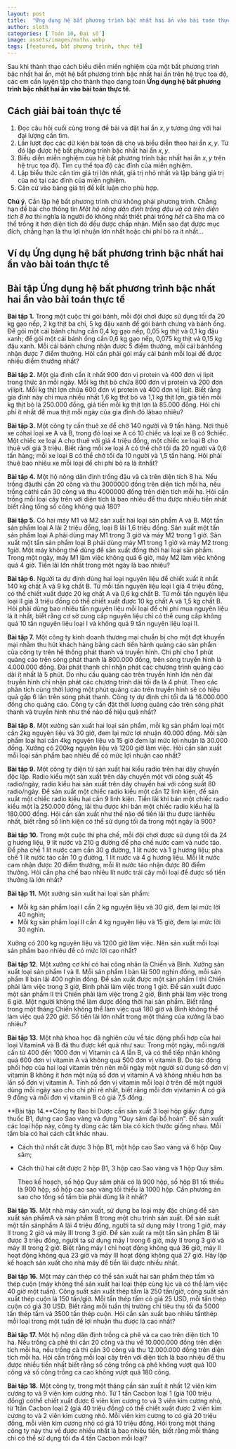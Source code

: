 ```yaml
---
layout: post
title:  "Ứng dụng hệ bất phương trình bậc nhất hai ẩn vào bài toán thực tế"
author: sloth
categories: [ Toán 10, Đại số ]
image: assets/images/maths.webp
tags: [featured, bất phương trình, thực tế]
---
```


Sau khi thành thạo cách biểu diễn miền nghiệm của một bất phương trình bậc nhất hai ẩn, một hệ bất phương trình bậc nhất hai ẩn trên hệ trục tọa độ, các em cần luyện tập cho thành thạo dạng toán **Ứng dụng hệ bất phương trình bậc nhất hai ẩn vào bài toán thực tế**.

## Cách giải bài toán thực tế

1. Đọc câu hỏi cuối cùng trong đề bài và đặt hai ẩn $x,y$ tương ứng với hai đại lượng cần tìm.
2. Lần lượt đọc các dữ kiện bài toán đã cho và biểu diễn theo hai ẩn $x,y$. Từ đó lập được hệ bất phương trình bậc nhất hai ẩn $x,y$.
3. Biểu diễn miền nghiệm của hệ bất phương trình bậc nhất hai ẩn $x,y$ trên hệ trục tọa độ. Tìm cụ thể tọa độ các đỉnh của miền nghiệm.
4. Lập biểu thức cần tìm giá trị lớn nhất, giá trị nhỏ nhất và lập bảng giá trị của nó tại các đỉnh của miền nghiệm.
5. Căn cứ vào bảng giá trị để kết luận cho phù hợp.

**Chú ý.** Cần lập hệ bất phương trình chứ không phải phương trình. Chẳng hạn đề bài cho thông tin *Một hộ nông dân định trồng đậu và cà trên diện tích 8 ha* thì nghĩa là người đó không nhất thiết phải trồng *hết* cả 8ha mà có thể trồng ít hơn diện tích đó đều được chấp nhận. Miễn sao đạt được mục đích, chẳng hạn là thu lợi nhuận lớn nhất hoặc chi phí bỏ ra ít nhất...

## Ví dụ Ứng dụng hệ bất phương trình bậc nhất hai ẩn vào bài toán thực tế



## Bài tập Ứng dụng hệ bất phương trình bậc nhất hai ẩn vào bài toán thực tế

**Bài tập 1.** Trong một cuộc thi gói bánh, mỗi đội chơi được sử dụng tối đa 20 kg gạo nếp, 2 kg thịt ba chỉ, 5 kg đậu xanh để gói bánh chưng và bánh ống. Để gói một cái bánh chưng cần 0,4 kg gạo nếp, 0,05 kg thịt và 0,1 kg đậu xanh; để gói một cái bánh ống cần 0,6 kg gạo nếp, 0,075 kg thịt và 0,15 kg đậu xanh. Mỗi cái bánh chưng nhận được 5 điểm thưởng, mỗi cái bánhống nhận được 7 điểm thưởng. Hỏi cần phải gói mấy cái bánh mỗi loại để được nhiều điểm thưởng nhất?

**Bài tập 2.** Một gia đình cần ít nhất 900 đơn vị protein và 400 đơn vị lipit trong thức ăn mỗi ngày. Mỗi kg thịt bò chứa 800 đơn vị protein và 200 đơn vịlipit. Mỗi kg thịt lợn chứa 600 đơn vị protein và 400 đơn vị lipit. Biết rằng gia đình này chỉ mua nhiều nhất 1,6 kg thịt bò và 1,1 kg thịt lợn, giá tiền mỗi kg thịt bò là 250.000 đồng, giá tiền mỗi kg thịt lợn là 85.000 đồng. Hỏi chi phí ít nhất để mua thịt mỗi ngày của gia đình đó làbao nhiêu?

**Bài tập 3.** Một công ty cần thuê xe để chở 140 người và 9 tấn hàng. Nơi thuê xe cóhai loại xe A và B, trong đó loại xe A có 10 chiếc và loại xe B có 9chiếc. Một chiếc xe loại A cho thuê với giá 4 triệu đồng, một chiếc xe loại B cho thuê với giá 3 triệu. Biết rằng mỗi xe loại A có thể chở tối đa 20 người và 0,6 tấn hàng; mỗi xe loại B có thể chở tối đa 10 người và 1,5 tấn hàng. Hỏi phải thuê bao nhiêu xe mỗi loại để chi phí bỏ ra là ítnhất?

**Bài tập 4.** Một hộ nông dân định trồng đậu và cà trên diện tích 8 ha. Nếu trồng đậuthì cần 20 công và thu 3000000 đồng trên diện tích mỗi ha, nếu trồng càthì cần 30 công và thu 4000000 đồng trên diện tích mỗi ha. Hỏi cần trồng mỗi loại cây trên với diện tích là bao nhiêu để thu được nhiều tiền nhất biết rằng tổng số công không quá 180?

**Bài tập 5.** Có hai máy M1 và M2 sản xuất hai loại sản phẩm A và B. Một tấn sản phẩm loại A lãi 2 triệu đồng, loại B lãi 1,6 triệu đồng. Sản xuất một tấn sản phẩm loại A phải dùng máy M1 trong 3 giờ và máy M2 trong 1 giờ. Sản xuất một tấn sản phẩm loại B phải dùng máy M1 trong 1 giờ và máy M2 trong 1giờ. Một máy không thể dùng để sản xuất đồng thời hai loại sản phẩm. Trong một ngày, máy M1 làm việc không quá 6 giờ, máy M2 làm việc không quá 4 giờ. Tiền lãi lớn nhất trong một ngày là bao nhiêu?

**Bài tập 6.** Người ta dự định dùng hai loại nguyên liệu để chiết xuất ít nhất 140 kg chất A và 9 kg chất B. Từ mỗi tấn nguyên liệu loại I giá 4 triệu đồng, có thể chiết xuất được 20 kg chất A và 0,6 kg chất B. Từ mỗi tấn nguyên liệu loại II giá 3 triệu đồng có thể chiết xuất được 10 kg chất A và 1,5 kg chất B. Hỏi phải dùng bao nhiêu tấn nguyên liệu mỗi loại để chi phí mua nguyên liệu là ít nhất, biết rằng cơ sở cung cấp nguyên liệu chỉ có thể cung cấp không quá 10 tấn nguyên liệu loại I và không quá 9 tấn nguyên liệu loại II.

**Bài tập 7.** Một công ty kinh doanh thương mại chuẩn bị cho một đợt khuyến mại nhằm thu hút khách hàng bằng cách tiến hành quảng cáo sản phẩm của công ty trên hệ thống phát thanh và truyền hình. Chi phí cho 1 phút quảng cáo trên sóng phát thanh là 800.000 đồng, trên sóng truyền hình là 4.000.000 đồng. Đài phát thanh chỉ nhận phát các chương trình quảng cáo dài ít nhất là 5 phút. Do nhu cầu quảng cáo trên truyền hình lớn nên đài truyền hình chỉ nhận phát các chương trình dài tối đa là 4 phút. Theo các phân tích cùng thời lượng một phút quảng cáo trên truyền hình sẽ có hiệu quả gấp 6 lần trên sóng phát thanh. Công ty dự định chi tối đa là 16.000.000 đồng cho quảng cáo. Công ty cần đặt thời lượng quảng cáo trên sóng phát thanh và truyền hình như thế nào để hiệu quả nhất?

**Bài tập 8.** Một xưởng sản xuất hai loại sản phẩm, mỗi kg sản phẩm loại một cần 2kg nguyên liệu và 30 giờ, đem lại mức lợi nhuận 40.000 đồng. Mỗi sản phẩm loại hai cần 4kg nguyên liệu và 15 giờ đem lại mức lợi nhuận là 30.000 đồng. Xưởng có 200kg nguyên liệu và 1200 giờ làm việc. Hỏi cần sản xuất mỗi loại sản phẩm bao nhiêu để có mức lợi nhuận cao nhất?

**Bài tập 9.** Một công ty điện tử sản xuất hai kiểu radio trên hai dây chuyền độc lập. Radio kiểu một sản xuất trên dây chuyền một với công suất 45 radio/ngày, radio kiểu hai sản xuất trên dây chuyền hai với công suất 80 radio/ngày. Để sản xuất một chiếc radio kiểu một cần 12 linh kiện, để sản xuất một chiếc radio kiểu hai cần 9 linh kiện. Tiền lãi khi bán một chiếc radio kiểu một là 250.000 đồng, lãi thu được khi bán một chiếc radio kiểu hai là 180.000 đồng. Hỏi cần sản xuất như thế nào để tiền lãi thu được lànhiều nhất, biết rằng số linh kiện có thể sử dụng tối đa trong một ngày là 900?

**Bài tập 10.** Trong một cuộc thi pha chế, mỗi đội chơi được sử dụng tối đa 24 g hương liệu, 9 lít nước và 210 g đường để pha chế nước cam và nước táo. Để pha chế 1 lít nước cam cần 30 g đường, 1 lít nước và 1 g hương liệu; pha chế 1 lít nước táo cần 10 g đường, 1 lít nước và 4 g hương liệu. Mỗi lít nước cam nhận được 20 điểm thưởng, mỗi lít nước táo nhận được 80 điểm thưởng. Hỏi cần pha chế bao nhiêu lít nước trái cây mỗi loại để được số tiền thưởng là lớn nhất?

**Bài tập 11.** Một xưởng sản xuất hai loại sản phẩm:

-   Mỗi kg sản phẩm loại I cần 2 kg nguyên liệu và 30 giờ, đem lại mức lời 40 nghìn;
-   Mỗi kg sản phẩm loại II cần 4 kg nguyên liệu và 15 giờ, đem lại mức lời 30 nghìn.

Xưởng có 200 kg nguyên liệu và 1200 giờ làm việc. Nên sản xuất mỗi loại sản phẩm bao nhiêu để có mức lời cao nhất?

**Bài tập 12.** Một xưởng cơ khí có hai công nhân là Chiến và Bình. Xưởng sản xuất loại sản phẩm I và II. Mỗi sản phẩm I bán lãi 500 nghìn đồng, mỗi sản phẩm II bán lãi 400 nghìn đồng. Để sản xuất được một sản phẩm I thì Chiến phải làm việc trong 3 giờ, Bình phải làm việc trong 1 giờ. Để sản xuất được một sản phẩm II thì Chiến phải làm việc trong 2 giờ, Bình phải làm việc trong 6 giờ. Một người không thể làm được đồng thời hai sản phẩm. Biết rằng trong một tháng Chiến không thể làm việc quá 180 giờ và Bình không thể làm việc quá 220 giờ. Số tiền lãi lớn nhất trong một tháng của xưởng là bao nhiêu?

**Bài tập 13.** Một nhà khoa học đã nghiên cứu về tác động phối hợp của hai loại VitaminA và B đã thu được kết quả như sau: Trong một ngày, mỗi người cần từ 400 đến 1000 đơn vị Vitamin cả A lẫn B, và có thể tiếp nhận không quá 600 đơn vị vitamin A và không quá 500 đơn vị vitamin B. Do tác động phối hợp của hai loại vitamin trên nên mỗi ngày một người sử dụng số đơn vị vitamin B không ít hơn một nửa số đơn vị vitamin A và không nhiều hơn ba lần số đơn vị vitamin A. Tính số đơn vị vitamin mỗi loại ở trên để một người dùng mỗi ngày sao cho chi phí rẻ nhất, biết rằng mỗi đơn vịvitamin A có giá 9 đồng và mỗi đơn vị vitamin B có giá 7,5 đồng.

**Bài tập 14.**Công ty Bao bì Dược cần sản xuất 3 loại hộp giấy: đựng thuốc B1, đựng cao Sao vàng và đựng \"Quy sâm đại bổ hoàn\". Để sản xuất các loại hộp này, công ty dùng các tấm bìa có kích thước giống nhau. Mỗi tấm bìa có hai cách cắt khác nhau.

- Cách thứ nhất cắt được 3 hộp B1, một hộp cao Sao vàng và 6 hộp Quy sâm;

- Cách thứ hai cắt được 2 hộp B1, 3 hộp cao Sao vàng và 1 hộp Quy sâm.

  Theo kế hoạch, số hộp Quy sâm phải có là 900 hộp, số hộp B1 tối thiểu là 900 hộp, số hộp cao sao vàng tối thiểu là 1000 hộp. Cần phương án sao cho tổng số tấm bìa phải dùng là ít nhất?

**Bài tập 15.** Một nhà máy sản xuất, sử dụng ba loại máy đặc chủng để sản xuất sản phẩmA và sản phẩm B trong một chu trình sản xuất. Để sản xuất một tấn sảnphẩm A lãi 4 triệu đồng, người ta sử dụng máy I trong 1 giờ, máy II trong 2 giờ và máy III trong 3 giờ. Để sản xuất ra một tấn sản phẩm B lãi được 3 triệu đồng, người ta sử dụng máy I trong 6 giờ, máy II trong 3 giờ và máy III trong 2 giờ. Biết rằng máy I chỉ hoạt động không quá 36 giờ, máy II hoạt động không quá 23 giờ và máy III hoạt động không quá 27 giờ. Hãy lập kế hoạch sản xuất cho nhà máy để tiền lãi được nhiều nhất.

**Bài tập 16.** Một máy cán thép có thể sản xuất hai sản phẩm thép tấm và thép cuộn (máy không thể sản xuất hai loại thép cùng lúc và có thể làm việc 40 giờ một tuần). Công suất sản xuất thép tấm là 250 tấn/giờ, công suất sản xuất thép cuộn là 150 tấn/giờ. Mỗi tấn thép tấm có giá 25 USD, mỗi tấn thép cuộn có giá 30 USD. Biết rằng mỗi tuần thị trường chỉ tiêu thụ tối đa 5000 tấn thép tấm và 3500 tấn thép cuộn. Hỏi cần sản xuất bao nhiêu tấnthép mỗi loại trong một tuần để lợi nhuận thu được là cao nhất?

**Bài tập 17.** Một hộ nông dân định trồng cà phê và ca cao trên diện tích 10 ha. Nếu trồng cà phê thì cần 20 công và thu về 10.000.000 đồng trên diện tích mỗi ha, nếu trồng cà thì cần 30 công và thu 12.000.000 đồng trên diện tích mỗi ha. Hỏi cần trồng mỗi loại cây trên với diện tích là bao nhiêu để thu được nhiều tiền nhất biết rằng số công trồng cà phê không vượt quá 100 công và số công trồng ca cao không vượt quá 180 công.

**Bài tập 18.** Một công ty, trong một tháng cần sản xuất ít nhất 12 viên kim cương to và 9 viên kim cương nhỏ. Từ 1 tấn Cacbon loại 1 (giá 100 triệu đồng) cóthể chiết xuất được 6 viên kim cương to và 3 viên kim cương nhỏ, từ 1tấn Cacbon loại 2 (giá 40 triệu đồng) có thể chiết xuất được 2 viên kim cương to và 2 viên kim cương nhỏ. Mỗi viên kim cương to có giá 20 triệu đồng, mỗi viên kim cương nhỏ có giá 10 triệu đồng. Hỏi trong một tháng công ty này thu về được nhiều nhất là bao nhiêu tiền, biết rằng mỗi tháng chỉ có thể sử dụng tối đa 4 tấn Cacbon mỗi loại?